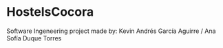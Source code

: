 # HostelsCocora

Software Ingeneering project
made by: Kevin Andrés García Aguirre / Ana Sofía Duque Torres
